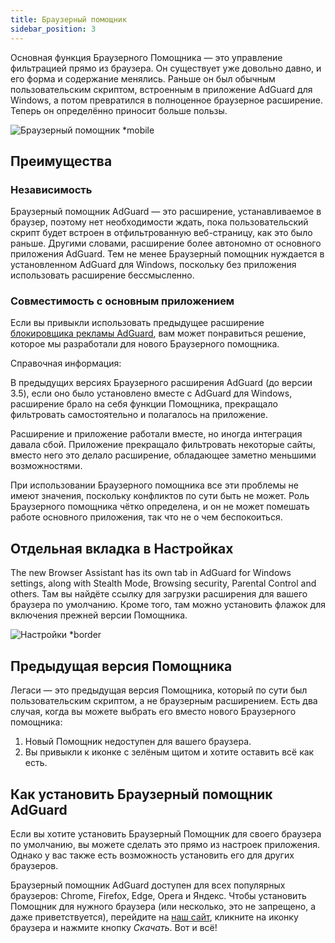 ```yaml
---
title: Браузерный помощник
sidebar_position: 3
---
```


Основная функция Браузерного Помощника — это управление фильтрацией прямо из браузера. Он существует уже довольно давно, и его форма и содержание менялись. Раньше он был обычным пользовательским скриптом, встроенным в приложение AdGuard для Windows, а потом превратился в полноценное браузерное расширение. Теперь он определённо приносит больше пользы.

![Браузерный помощник *mobile](https://cdn.adtidy.org/content/kb/ad_blocker/windows/browser-assistant/assistant-menu.png)

## Преимущества

### Независимость

Браузерный помощник AdGuard — это расширение, устанавливаемое в браузер, поэтому нет необходимости ждать, пока пользовательский скрипт будет встроен в отфильтрованную веб-страницу, как это было раньше. Другими словами, расширение более автономно от основного приложения AdGuard. Тем не менее Браузерный помощник нуждается в установленном AdGuard для Windows, поскольку без приложения использовать расширение бессмысленно.

### Совместимость с основным приложением

Если вы привыкли использовать предыдущее расширение [блокировщика рекламы AdGuard](/adguard-browser-extension/compatibility), вам может понравиться решение, которое мы разработали для нового Браузерного помощника.

Справочная информация:

В предыдущих версиях Браузерного расширения AdGuard (до версии 3.5), если оно было установлено вместе с AdGuard для Windows, расширение брало на себя функции Помощника, прекращало фильтровать самостоятельно и полагалось на приложение.

Расширение и приложение работали вместе, но иногда интеграция давала сбой. Приложение прекращало фильтровать некоторые сайты, вместо него это делало расширение, обладающее заметно меньшими возможностями.

При использовании Браузерного помощника все эти проблемы не имеют значения, поскольку конфликтов по сути быть не может. Роль Браузерного помощника чётко определена, и он не может помешать работе основного приложения, так что не о чем беспокоиться.

## Отдельная вкладка в Настройках

The new Browser Assistant has its own tab in AdGuard for Windows settings, along with Stealth Mode, Browsing security, Parental Control and others. Там вы найдёте ссылку для загрузки расширения для вашего браузера по умолчанию. Кроме того, там можно установить флажок для включения прежней версии Помощника.

![Настройки *border](https://cdn.adtidy.org/content/kb/ad_blocker/windows/browser-assistant/browser-assistant.png)

## Предыдущая версия Помощника

Легаси — это предыдущая версия Помощника, который по сути был пользовательским скриптом, а не браузерным расширением. Есть два случая, когда вы можете выбрать его вместо нового Браузерного помощника:

1. Новый Помощник недоступен для вашего браузера.
1. Вы привыкли к иконке с зелёным щитом и хотите оставить всё как есть.

## Как установить Браузерный помощник AdGuard

Если вы хотите установить Браузерный Помощник для своего браузера по умолчанию, вы можете сделать это прямо из настроек приложения. Однако у вас также есть возможность установить его для других браузеров.

Браузерный помощник AdGuard доступен для всех популярных браузеров: Chrome, Firefox, Edge, Opera и Яндекс. Чтобы установить Помощник для нужного браузера (или несколько, это не запрещено, а даже приветствуется), перейдите на [наш сайт](https://adguard.com/adguard-assistant/overview.html), кликните на иконку браузера и нажмите кнопку *Скачать*. Вот и всё!
